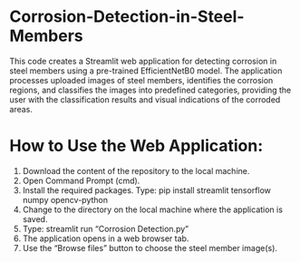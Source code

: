 # Corrosion-Detection-in-Steel-Members
 
This code creates a Streamlit web application for detecting corrosion in steel members using a pre-trained EfficientNetB0 model. The application processes uploaded images of steel members, identifies the corrosion regions, and classifies the images into predefined categories, providing the user with the classification results and visual indications of the corroded areas. 

# How to Use the Web Application:
1.	Download the content of the repository to the local machine.
2.	Open Command Prompt (cmd).
3.	Install the required packages. Type: pip install streamlit tensorflow numpy opencv-python 
4.	Change to the directory on the local machine where the application is saved.
5.	Type: streamlit run “Corrosion Detection.py”
6.	The application opens in a web browser tab.
7.	Use the “Browse files” button to choose the steel member image(s).  
 

